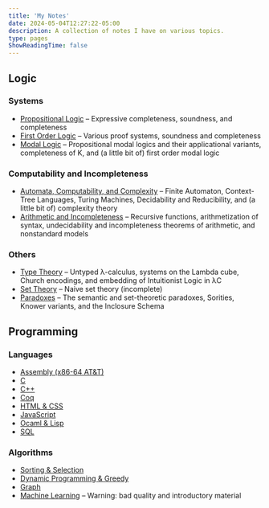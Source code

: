 ```yaml
---
title: 'My Notes'
date: 2024-05-04T12:27:22-05:00
description: A collection of notes I have on various topics.
type: pages
ShowReadingTime: false
---
```


## Logic
### Systems
- [Propositional Logic](https://docs.google.com/document/d/17SrV48uumyZFZBgkB2gcIZXZ9UGuaQQQ_BCJsdl6fF0/edit?usp=sharing) – Expressive completeness, soundness, and completeness
- [First Order Logic](https://docs.google.com/document/d/1rF0rdAkqWhl_kaAeaVwyG-ZwCKDd_Y_M1vdXBu6BY0E/edit?usp=sharing) – Various proof systems, soundness and completeness
- [Modal Logic](https://docs.google.com/document/d/1WYNNqc2I8u1Av1nzjlrXjreQBt5t2_WNQ410V4YyOLE/edit?usp=sharing) – Propositional modal logics and their applicational variants, completeness of K, and (a little bit of) first order modal logic

### Computability and Incompleteness
- [Automata, Computability, and Complexity](https://docs.google.com/document/d/1kUzXRdaU9xi7weIA8gwR7KykN59IeBaimS-TBHzXo3Y/edit?usp=sharing) – Finite Automaton, Context-Tree Languages, Turing Machines, Decidability and Reducibility, and (a little bit of) complexity theory
- [Arithmetic and Incompleteness](https://docs.google.com/document/d/16K-h6WbrUdAYjryPYfwSK8Sc5SGlbhxwuPGGpKQyZvg/edit?usp=sharing) – Recursive functions, arithmetization of syntax, undecidability and incompleteness theorems of arithmetic, and nonstandard models

### Others
- [Type Theory](https://docs.google.com/document/d/1lCu3sSCPSWBEUUBat8cEn8582XvvvWTo8JvY-CI6i-Q/edit?usp=sharing) – Untyped λ-calculus, systems on the Lambda cube, Church encodings, and embedding of Intuitionist Logic in λC
- [Set Theory](https://docs.google.com/document/d/1QnCLdBgfzT6_zrszbJFieOPBa888oQfNXaTmzZkMClc/edit?usp=sharing) – Naive set theory (incomplete)
- [Paradoxes](https://docs.google.com/document/d/1sCCl6_BIx-gJ2rEi1M2csDX1iQuX7Agh6Et9cBC2tdQ/edit?usp=sharing) – The semantic and set-theoretic paradoxes, Sorities, Knower variants, and the Inclosure Schema

## Programming
### Languages
- [Assembly (x86-64 AT&T)](https://docs.google.com/document/d/1Jtx_97KIqsXtcaT7VY3X72NAUTYxo_H61teRjhf_9hw/edit?usp=sharing)
- [C](https://docs.google.com/document/d/1W6EiT88_aoDm6jYDVxbzgtgT0eQbH18g4BkwuvVvLbg/edit?usp=sharing)
- [C++](https://docs.google.com/document/d/1PCFqHBx2UVaRpfF8g6VgT2GwoRgXZBt_8Nr2QF61Xdc/edit?usp=sharing)
- [Coq](https://docs.google.com/document/d/1BBSb8zcr4cdk-m3n7fjN4J8h5ADhSa0IJk4ELqLqDQI/edit?usp=sharing)
- [HTML & CSS](https://docs.google.com/document/d/11KwPIqDRne0MHemLB5YVDDAS16CRqL8chxfnFExHxVE/edit?usp=sharing)
- [JavaScript](https://docs.google.com/document/d/1IR3yf8A5aNB19LX0h2Q058IL8fsMHDw0qSxo_MaLhcI/edit?usp=sharing)
- [Ocaml & Lisp](https://docs.google.com/document/d/1_hkmfZzIsVXzC4jrkBRP66hdjdIzQ9J9GKF-BGjUSQ8/edit?usp=sharing)
- [SQL](https://docs.google.com/document/d/1Tji68Fnmp5NR7TqYoAC6aIMelXoduzMxsGzxSs5tuoI/edit?usp=sharing)

### Algorithms
- [Sorting & Selection](https://docs.google.com/document/d/1_JM3nE22iwsEoWEHHTprlb8z-qOJp85AX2XT0oa2VeY/edit?usp=sharing)
- [Dynamic Programming & Greedy](https://docs.google.com/document/d/1AYqeN66MVEjrjzYg0PCoi92rnhBeeQx-F-B8LtnqP28/edit?usp=sharing)
- [Graph](https://docs.google.com/document/d/1UA8M1YM3E7-dllHJ2OoxhC0Um0vA1LNb5PuXrJeNQzA/edit?usp=sharing)
- [Machine Learning](https://docs.google.com/document/d/1fMBfD8UZXUVxh0lIZAlbyqwaR2dfoIqic0o-zsC-z9I/edit?usp=sharing) – Warning: bad quality and introductory material